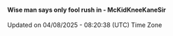 #### Wise man says only fool rush in - McKidKneeKaneSir
Updated on 04/08/2025 - 08:20:38 (UTC) Time Zone
